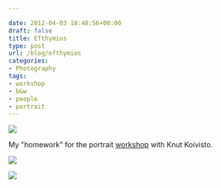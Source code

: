 ```yaml
---

date: 2012-04-03 18:48:56+00:00
draft: false
title: Efthymios
type: post
url: /blog/efthymios
categories:
- Photography
tags:
- workshop
- b&w
- people
- portrait
---
```


![](/images/2012-04-03-efthymios/20120317-GKAR5216.jpg)

  



My "homework" for the portrait [workshop](http://www.georgioskaramanis.com/blog/portrait-workshop-with-knut-koivisto-day-i) with Knut Koivisto.


  
![](/images/2012-04-03-efthymios/20120317-GKAR5222.jpg)

  


  
![](/images/2012-04-03-efthymios/20120317-GKAR5196.jpg)

